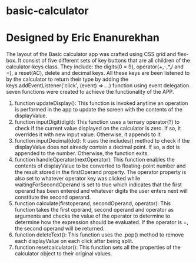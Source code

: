 # basic-calculator
# Designed by Eric Enanurekhan

The layout of the Basic calculator app was crafted using CSS grid and flex-box.
It consist of five different sets of key buttons that are all children of the calculator-keys class.
They include: the digits(0 = 9), operator(+,-,*,/ and =), a reset(AC), delete and decimal keys. All these keys are been listened to by the calculator to return their type by adding the keys.addEventListener('click', (event) => ...) function using event delegation.
seven functions were created to achieve the functionality of the APP.
1. function updateDisplay():
    This function is invoked anytime an operation is performed in the app to update the screen with the contents of the displayValue.
2. function inputDigit(digit):
    This function uses a ternary operator(?) to check if the current value displayed on the calculator is zero. If so, it overrides it with new input value. Otherwise, it appends to it.
3. function inputDecimal(dot):
    It uses the includes() method to check if the displayValue does not already contain a decimal point. If so, a dot is appended to the number. Otherwise, the function exits.
4. function handleOperator(nextOperator):
    This function enables the contents of displayValue to be converted to floating-point number and the result stored in the firstOperand property. The operator property is also set to whatever operator key was clicked while waitingForSecondOperand is set to true which indicates that the first operand has been entered and whatever digits the user enters next will constitute the second operand.
5.  function calculate(firstoperand, secondOperand, operator):
     This function takes the first operand, second operand and operator as arguments and checks the value of the operator to determine to determine how the expression should be evaluated. If the operator is =, the second operand will be returned.
6.  function deleteText():
     This function uses the .pop() method to remove each displayValue on each click after being split.
7.  function resetcalculator():
     This function sets all the properties of the calculator object to their original values.          
       
       
       